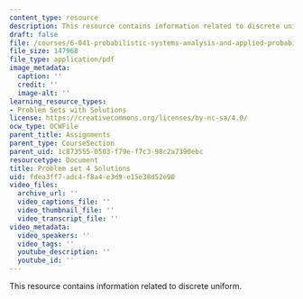 ```yaml
---
content_type: resource
description: This resource contains information related to discrete uniform.
draft: false
file: /courses/6-041-probabilistic-systems-analysis-and-applied-probability-fall-2010/fdea3ff7adc4f8a4e3d9e15e38d52e90_MIT6_041F10_assn04_sol.pdf
file_size: 147968
file_type: application/pdf
image_metadata:
  caption: ''
  credit: ''
  image-alt: ''
learning_resource_types:
- Problem Sets with Solutions
license: https://creativecommons.org/licenses/by-nc-sa/4.0/
ocw_type: OCWFile
parent_title: Assignments
parent_type: CourseSection
parent_uid: 1c873555-0503-f79e-f7c3-98c2a7390ebc
resourcetype: Document
title: Problem set 4 Solutions
uid: fdea3ff7-adc4-f8a4-e3d9-e15e38d52e90
video_files:
  archive_url: ''
  video_captions_file: ''
  video_thumbnail_file: ''
  video_transcript_file: ''
video_metadata:
  video_speakers: ''
  video_tags: ''
  youtube_description: ''
  youtube_id: ''
---
```

This resource contains information related to discrete uniform.